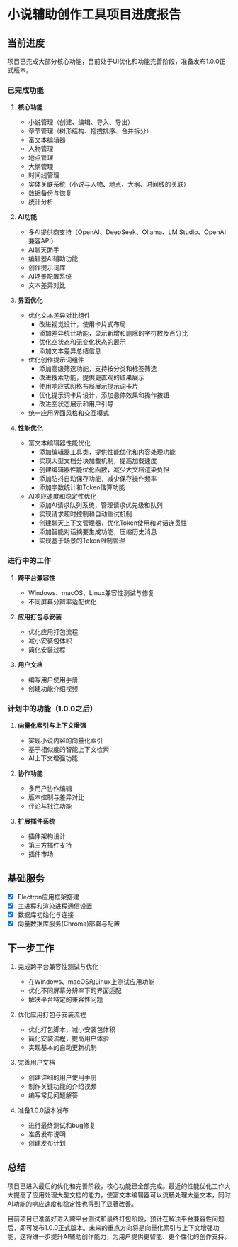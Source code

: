 # 小说辅助创作工具项目进度报告

## 当前进度

项目已完成大部分核心功能，目前处于UI优化和功能完善阶段，准备发布1.0.0正式版本。

### 已完成功能

1. **核心功能**
   - 小说管理（创建、编辑、导入、导出）
   - 章节管理（树形结构、拖拽排序、合并拆分）
   - 富文本编辑器
   - 人物管理
   - 地点管理
   - 大纲管理
   - 时间线管理
   - 实体关联系统（小说与人物、地点、大纲、时间线的关联）
   - 数据备份与恢复
   - 统计分析

2. **AI功能**
   - 多AI提供商支持（OpenAI、DeepSeek、Ollama、LM Studio、OpenAI兼容API）
   - AI聊天助手
   - 编辑器AI辅助功能
   - 创作提示词库
   - AI场景配置系统
   - 文本差异对比

3. **界面优化**
   - 优化文本差异对比组件
     - 改进视觉设计，使用卡片式布局
     - 添加差异统计功能，显示新增和删除的字符数及百分比
     - 优化空状态和无变化状态的展示
     - 添加文本差异总结信息
   - 优化创作提示词组件
     - 添加高级筛选功能，支持按分类和标签筛选
     - 改进搜索功能，提供更直观的结果展示
     - 使用响应式网格布局展示提示词卡片
     - 优化提示词卡片设计，添加悬停效果和操作按钮
     - 改进空状态展示和用户引导
   - 统一应用界面风格和交互模式

4. **性能优化**
   - 富文本编辑器性能优化
     - 添加编辑器工具类，提供性能优化和内容处理功能
     - 实现大型文档分块加载机制，提高加载速度
     - 创建编辑器性能优化函数，减少大文档渲染负担
     - 添加防抖自动保存功能，减少保存操作频率
     - 添加字数统计和Token估算功能
   - AI响应速度和稳定性优化
     - 添加AI请求队列系统，管理请求优先级和队列
     - 实现请求超时控制和自动重试机制
     - 创建聊天上下文管理器，优化Token使用和对话连贯性
     - 添加智能对话摘要生成功能，压缩历史消息
     - 实现基于场景的Token限制管理

### 进行中的工作

1. **跨平台兼容性**
   - Windows、macOS、Linux兼容性测试与修复
   - 不同屏幕分辨率适配优化

2. **应用打包与安装**
   - 优化应用打包流程
   - 减小安装包体积
   - 简化安装过程

3. **用户文档**
   - 编写用户使用手册
   - 创建功能介绍视频

### 计划中的功能（1.0.0之后）

1. **向量化索引与上下文增强**
   - 实现小说内容的向量化索引
   - 基于相似度的智能上下文检索
   - AI上下文增强功能

2. **协作功能**
   - 多用户协作编辑
   - 版本控制与差异对比
   - 评论与批注功能

3. **扩展插件系统**
   - 插件架构设计
   - 第三方插件支持
   - 插件市场

## 基础服务
- [x] Electron应用框架搭建
- [x] 主进程和渲染进程通信设置
- [x] 数据库初始化与连接
- [x] 向量数据库服务(Chroma)部署与配置

## 下一步工作

1. 完成跨平台兼容性测试与优化
   - 在Windows、macOS和Linux上测试应用功能
   - 优化不同屏幕分辨率下的界面适配
   - 解决平台特定的兼容性问题

2. 优化应用打包与安装流程
   - 优化打包脚本，减小安装包体积
   - 简化安装流程，提高用户体验
   - 实现基本的自动更新机制

3. 完善用户文档
   - 创建详细的用户使用手册
   - 制作关键功能的介绍视频
   - 编写常见问题解答

4. 准备1.0.0版本发布
   - 进行最终测试和bug修复
   - 准备发布说明
   - 创建发布计划

## 总结

项目已进入最后的优化和完善阶段，核心功能已全部完成。最近的性能优化工作大大提高了应用处理大型文档的能力，使富文本编辑器可以流畅处理大量文本，同时AI功能的响应速度和稳定性也得到了显著改善。

目前项目已准备好进入跨平台测试和最终打包阶段，预计在解决平台兼容性问题后，即可发布1.0.0正式版本。未来的重点方向将是向量化索引与上下文增强功能，这将进一步提升AI辅助创作能力，为用户提供更智能、更个性化的创作支持。 
